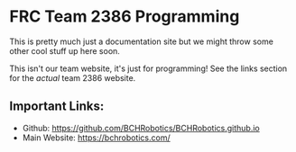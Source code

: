 # FRC Team 2386 Programming

This is pretty much just a documentation site but we might throw some other cool stuff up here soon.

This isn't our team website, it's just for programming! See the links section for the *actual* team 2386 website.

## Important Links:

* Github: https://github.com/BCHRobotics/BCHRobotics.github.io
* Main Website: https://bchrobotics.com/
